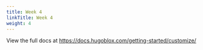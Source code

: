 ```yaml
---
title: Week 4
linkTitle: Week 4
weight: 4
---
```


View the full docs at https://docs.hugoblox.com/getting-started/customize/
